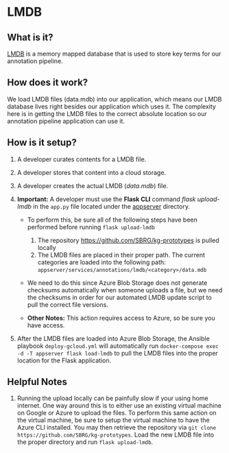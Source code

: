 # LMDB

## What is it?

[LMDB](http://www.lmdb.tech/doc/) is a memory mapped database that is used to store key terms for
our annotation pipeline.

## How does it work?

We load LMDB files (data.mdb) into our application, which means our LMDB database lives right
besides our application which uses it. The complexity here is in getting the LMDB files to the
correct absolute location so our annotation pipeline application can use it.

## How is it setup?

1. A developer curates contents for a LMDB file.
2. A developer stores that content into a cloud storage.
3. A developer creates the actual LMDB (_data.mdb_) file.
4. **Important:** A developer must use the **Flask CLI** command _flask upload-lmdb_ in the `app.py`
   file located under the [appserver](../../../appserver/app.py) directory.

    - To perform this, be sure all of the following steps have been performed before
      running `flask upload-lmdb`

        1. The repository https://github.com/SBRG/kg-prototypes is pulled locally
        2. The LMDB files are placed in their proper path. The current categories are loaded into
           the following path: `appserver/services/annotations/lmdb/<category>/data.mdb`

    - We need to do this since Azure Blob Storage does not generate checksums automatically when
      someone uploads a file, but we need the checksums in order for our automated LMDB update
      script to pull the correct file versions.
    - **Other Notes:** This action requires access to Azure, so be sure you have access.

5. After the LMDB files are loaded into Azure Blob Storage, the Ansible playbook `deploy-gcloud.yml`
   will automatically run `docker-compose exec -d -T appserver flask load-lmdb` to pull the LMDB
   files into the proper location for the Flask application.

## Helpful Notes

1. Running the upload locally can be painfully slow if your using home internet. One way around this
   is to either use an existing virtual machine on Google or Azure to upload the files. To perform
   this same action on the virtual machine, be sure to setup the virtual machine to have the Azure
   CLI installed. You may then retrieve the repository
   via `git clone https://github.com/SBRG/kg-prototypes`. Load the new LMDB file into the proper
   directory and run `flask upload-lmdb`.
